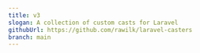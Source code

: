 ```yaml
---
title: v3
slogan: A collection of custom casts for Laravel
githubUrl: https://github.com/rawilk/laravel-casters
branch: main
---
```

